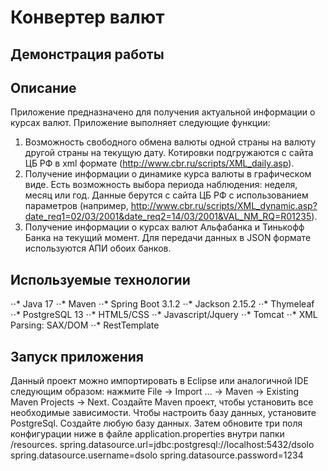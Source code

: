 # Конвертер валют
## Демонстрация работы
## Описание
Приложение предназначено для получения актуальной информации о курсах валют. Приложение выполняет следующие функции:
1. Возможность свободного обмена валюты одной страны на валюту другой страны на текущую дату. Котировки подгружаются с сайта ЦБ РФ в xml формате (http://www.cbr.ru/scripts/XML_daily.asp).
2. Получение информации о динамике курса валюты в графическом виде. Есть возможность выбора периода наблюдения: неделя, месяц или год. Данные берутся с сайта ЦБ РФ с использованием параметров (например, http://www.cbr.ru/scripts/XML_dynamic.asp?date_req1=02/03/2001&date_req2=14/03/2001&VAL_NM_RQ=R01235).
3. Получение информации о курсах валют Альфабанка и Тинькофф Банка на текущий момент. Для передачи данных в JSON формате используются АПИ обоих банков.
## Используемые технологии
⋅⋅* Java 17
⋅⋅* Maven
⋅⋅* Spring Boot 3.1.2
⋅⋅* Jackson 2.15.2
⋅⋅* Thymeleaf
⋅⋅* PostgreSQL 13
⋅⋅* HTML5/CSS
⋅⋅* Javascript/Jquery
⋅⋅* Tomcat
⋅⋅* XML Parsing: SAX/DOM
⋅⋅* RestTemplate
## Запуск приложения
Данный проект можно импортировать в Eclipse или аналогичной IDE следующим образом: нажмите File -> Import ... -> Maven -> Existing Maven Projects -> Next.
Создайте Maven проект, чтобы установить все необходимые зависимости.
Чтобы настроить базу данных, установите PostgreSql. Создайте любую базу данных.
Затем обновите три поля конфигурации ниже в файле application.properties внутри папки /resources.
spring.datasource.url=jdbc:postgresql://localhost:5432/dsolo
spring.datasource.username=dsolo
spring.datasource.password=1234

